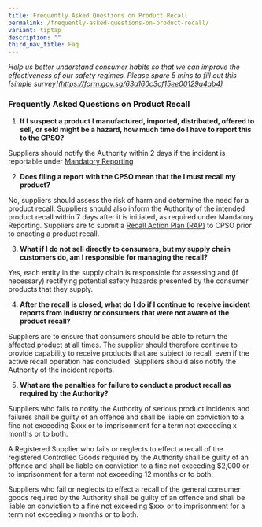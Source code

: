 ```yaml
---
title: Frequently Asked Questions on Product Recall
permalink: /frequently-asked-questions-on-product-recall/
variant: tiptap
description: ""
third_nav_title: Faq
---
```

<p><em>Help us better understand consumer habits so that we can improve the effectiveness of our safety regimes. Please spare 5 mins to fill out this [simple survey](<a href="https://form.gov.sg/63a160c3cf15ee00129a4ab4)*" rel="noopener noreferrer nofollow" target="_blank">https://form.gov.sg/63a160c3cf15ee00129a4ab4)</a></em>
</p>
<h3>Frequently Asked Questions on Product Recall</h3>
<ol data-tight="true" class="tight">
<li>
<p><strong>If I suspect a product I manufactured, imported, distributed, offered to sell, or sold might be a hazard, how much time do I have to report this to the CPSO?</strong>
</p>
</li>
</ol>
<p>Suppliers should notify the Authority within 2 days if the incident is
reportable under <u>Mandatory Reporting</u>
</p>
<p></p>
<ol start="2" data-tight="true" class="tight">
<li>
<p><strong>Does filing a report with the CPSO mean that the I must recall my product?</strong>
</p>
</li>
</ol>
<p>No, suppliers should assess the risk of harm and determine the need for
a product recall. Suppliers should also inform the Authority of the intended
product recall within 7 days after it is initiated, as required under Mandatory
Reporting. Suppliers are to submit a <u>Recall Action Plan (RAP)</u> to CPSO
prior to enacting a product recall.</p>
<p></p>
<ol start="3" data-tight="true" class="tight">
<li>
<p><strong>What if I do not sell directly to consumers, but my supply chain customers do, am I responsible for managing the recall?</strong>
</p>
</li>
</ol>
<p>Yes, each entity in the supply chain is responsible for assessing and
(if necessary) rectifying potential safety hazards presented by the consumer
products that they supply.</p>
<p></p>
<ol start="4" data-tight="true" class="tight">
<li>
<p><strong>After the recall is closed, what do I do if I continue to receive incident reports from industry or consumers that were not aware of the product recall?</strong>
</p>
</li>
</ol>
<p>Suppliers are to ensure that consumers should be able to return the affected
product at all times. The supplier should therefore continue to provide
capability to receive products that are subject to recall, even if the
active recall operation has concluded. Suppliers should also notify the
Authority of the incident reports.</p>
<p></p>
<ol start="5" data-tight="true" class="tight">
<li>
<p><strong>What are the penalties for failure to conduct a product recall as required by the Authority?</strong>
</p>
</li>
</ol>
<p>Suppliers who fails to notify the Authority of serious product incidents
and failures shall be guilty of an offence and shall be liable on conviction
to a fine not exceeding $xxx or to imprisonment for a term not exceeding
x months or to both.</p>
<p></p>
<p>A Registered Supplier who fails or neglects to effect a recall of the
registered Controlled Goods required by the Authority shall be guilty of
an offence and shall be liable on conviction to a fine not exceeding $2,000
or to imprisonment for a term not exceeding 12 months or to both.</p>
<p></p>
<p>Suppliers who fail or neglects to effect a recall of the general consumer
goods required by the Authority shall be guilty of an offence and shall
be liable on conviction to a fine not exceeding $xxx or to imprisonment
for a term not exceeding x months or to both.</p>
<p></p>